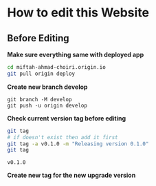 # How to edit this Website

## Before Editing
**Make sure everything same with deployed app**
```bash
cd miftah-ahmad-choiri.origin.io
git pull origin deploy
```
**Create new branch develop**
```
git branch -M develop
git push -u origin develop
```
**Check current version tag before editing**
```bash
git tag
# if doesn't exist then add it first
git tag -a v0.1.0 -m "Releasing version 0.1.0"
git tag
```
```text
v0.1.0
```
**Create new tag for the new upgrade version**
```bash

```